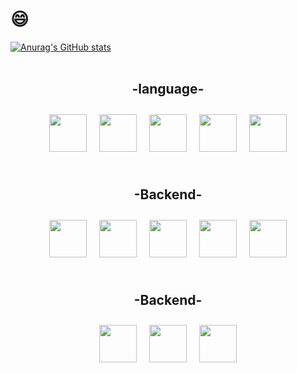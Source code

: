 # 😄


[![Anurag's GitHub stats](https://github-readme-stats.vercel.app/api?username=scarlet0o0&show_icons=tru)](https://github.com/anuraghazra/github-readme-stats)
<br>
<br>

<div align="center">

## -language-
<img src="https://noticon-static.tammolo.com/dgggcrkxq/image/upload/v1566913897/noticon/xbvewg1m3azbpnrzck1k.png" width="60px" height="60px" style="margin:10px;"><img src="https://noticon-static.tammolo.com/dgggcrkxq/image/upload/v1566791609/noticon/nen1y11gazeqhejw7nm1.png" width="60px" height="60px" style="margin:10px;"><img src="https://noticon-static.tammolo.com/dgggcrkxq/image/upload/v1566995514/noticon/jufppyr8htislboas4ve.png" width="60px" height="60px" style="margin:10px;"><img src="https://noticon-static.tammolo.com/dgggcrkxq/image/upload/v1566912109/noticon/puksfce6wca36hes1vom.png" width="60px" height="60px" style="margin:10px;"><img src="https://noticon-static.tammolo.com/dgggcrkxq/image/upload/v1570946287/noticon/qgdiv5ctkcneujidjuv1.png" width="60px" height="60px" style="margin:10px;">
<br>
<br>
	
## -Backend-
<img src="https://noticon-static.tammolo.com/dgggcrkxq/image/upload/v1566778017/noticon/ytjm1rralodyhvuggrpu.png" width="60px" height="60px" style="margin:10px;"><img src="https://noticon-static.tammolo.com/dgggcrkxq/image/upload/v1583139874/noticon/dri6ny863om8qxtics4i.png" width="60px" height="60px" style="margin:10px;"><img src="https://noticon-static.tammolo.com/dgggcrkxq/image/upload/v1566913591/noticon/e2bd9zw78n6zw6his4bd.png" width="60px" height="60px" style="margin:10px;"><img src="https://noticon-static.tammolo.com/dgggcrkxq/image/upload/v1566777755/noticon/yfmwxv8nhnr5aqaxhxpg.png" width="60px" height="60px" style="margin:10px;"><img src="https://noticon-static.tammolo.com/dgggcrkxq/image/upload/v1566913282/noticon/xyzfawahazvkwiyje7it.png" width="60px" height="60px" style="margin:10px;">
<br>
<br>
	
## -Backend-
<img src="https://noticon-static.tammolo.com/dgggcrkxq/image/upload/v1657314597/noticon/caw1zj8mxyo0pm56bmlt.png" width="60px" height="60px" style="margin:10px;"><img src="https://noticon-static.tammolo.com/dgggcrkxq/image/upload/v1566913651/noticon/rj9nd1qsykajfusei65f.jpg" width="60px" height="60px" style="margin:10px;"><img src="https://noticon-static.tammolo.com/dgggcrkxq/image/upload/v1570106347/noticon/hx52ypkqqdzjdvd8iaid.svg" width="60px" height="60px" style="margin:10px;">
<br>
<br>
	
</div>
	

